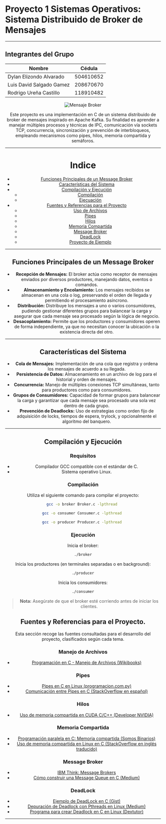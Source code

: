 # Proyecto 1 Sistemas Operativos: Sistema Distribuido de Broker de Mensajes
---
## Integrantes del Grupo
<center>

| Nombre                   | Cédula          |
|--------------------------|-----------------|
| Dylan Elizondo Alvarado  | 504610652       |
| Luis David Salgado Gamez | 208670670       |
| Rodrigo Ureña Castillo   | 118910482       |
![Mensaje Broker](https://substackcdn.com/image/fetch/f_auto,q_auto:good,fl_progressive:steep/https%3A%2F%2Fsubstack-post-media.s3.amazonaws.com%2Fpublic%2Fimages%2Fb6eab95c-f56f-45c7-9248-7e6070c1979b_1614x702.png)

Este proyecto es una implementación en C de un sistema distribuido de broker de mensajes inspirado en Apache Kafka. Su finalidad es aprender a manejar múltiples procesos y técnicas de IPC, comunicación vía sockets TCP, concurrencia, sincronización y prevención de interbloqueos, empleando mecanismos como pipes, hilos, memoria compartida y semáforos.

---
# Indice
- [Funciones Principales de un Message Broker](#Funciones-Principales-de-un-Message-Broker)
- [Características del Sistema](#características-del-sistema)
- [Compilación y Ejecución](#compilación-y-ejecución)
    -   [Compilación](#compilación)
    - [Ejecuación](#ejecución)
- [Fuentes y Referencias para el Proyecto](#fuentes-y-referencias-para-el-proyecto)
    - [Uso de Archivos](#manejo-de-archivos)
    - [Pipes](#pipes)
    - [Hilos](#hilos)
    - [Memoria Compartida](#memoria-compartida)
    - [Message Broker](#message-broker)
    - [DeadLock](#deadlock)
    - [Proyecto de Ejemplo](#proyecto-de-ejemplo)

---
## Funciones Principales de un Message Broker

- **Recepción de Mensajes:** El broker actúa como receptor de mensajes enviados por diversos productores, manejando datos, eventos o comandos.
- **Almacenamiento y Encolamiento:** Los mensajes recibidos se almacenan en una cola o log, preservando el orden de llegada y permitiendo el procesamiento asíncrono.
- **Distribución:** Distribuye los mensajes a uno o varios consumidores, pudiendo gestionar diferentes grupos para balancear la carga y asegurar que cada mensaje sea procesado según la lógica de negocio.
- **Desacoplamiento:** Permite que los productores y consumidores operen de forma independiente, ya que no necesitan conocer la ubicación o la existencia directa del otro.

---

## Características del Sistema

- **Cola de Mensajes:** Implementación de una cola que registra y ordena los mensajes de acuerdo a su llegada.
- **Persistencia de Datos:** Almacenamiento en un archivo de log para el historial y orden de mensajes.
- **Concurrencia:** Manejo de múltiples conexiones TCP simultáneas, tanto para productores como para consumidores.
- **Grupos de Consumidores:** Capacidad de formar grupos para balancear la carga y garantizar que cada mensaje sea procesado una sola vez dentro de cada grupo.
- **Prevención de Deadlocks:** Uso de estrategias como orden fijo de adquisición de locks, tiempos de espera, trylock, y opcionalmente el algoritmo del banquero.

---

## Compilación y Ejecución

### Requisitos
- Compilador GCC compatible con el estándar de C.
- Sistema operativo Linux.

### Compilación

Utiliza el siguiente comando para compilar el proyecto:

```bash
gcc -o broker Broker.c -lpthread 
```

```bash
gcc -o consumer Consumer.c -lpthread 
```

```bash
gcc -o producer Producer.c -lpthread 
```

### Ejecución
Inicia el broker:

```bash
./broker
```
Inicia los productores (en terminales separadas o en background):


```bash
./producer
```

Inicia los consumidores:

```bash
./consumer
```
> **Nota:** Asegúrate de que el broker esté corriendo antes de iniciar los clientes.

## Fuentes y Referencias para el Proyecto.

Esta sección recoge las fuentes consultadas para el desarrollo del proyecto, clasificados según cada tema.

### Manejo de Archivos
- [Programación en C - Manejo de Archivos (Wikibooks)](https://es.wikibooks.org/wiki/Programaci%C3%B3n_en_C/Manejo_de_archivos)

### Pipes
- [Pipes en C en Linux (programacion.com.py)](https://www.programacion.com.py/escritorio/c/pipes-en-c-linux)
- [Comunicación entre Pipes en C (StackOverflow en español)](https://es.stackoverflow.com/questions/310188/comunicaci%C3%B3n-entre-pipes-en-c)

### Hilos
- [Uso de memoria compartida en CUDA C/C++ (Developer NVIDIA)](https://developer-nvidia-com.translate.goog/blog/using-shared-memory-cuda-cc/?_x_tr_sl=en&_x_tr_tl=es&_x_tr_hl=es&_x_tr_pto=tc)

### Memoria Compartida
- [Programación paralela en C: Memoria compartida (Somos Binarios)](https://www.somosbinarios.es/programacion-paralela-en-c-memoria-compartida/)
- [Uso de memoria compartida en Linux en C (StackOverflow en inglés traducido)](https://stackoverflow-com.translate.goog/questions/5656530/how-to-use-shared-memory-with-linux-in-c?_x_tr_sl=en&_x_tr_tl=es&_x_tr_hl=es&_x_tr_pto=tc)

### Message Broker
- [IBM Think: Message Brokers](https://www.ibm.com/think/topics/message-brokers)
- [Cómo construir una Message Queue en C (Medium)](https://gotz.medium.com/how-to-build-a-good-enough-message-queue-in-c-a-non-production-ready-guide-6f1f222b02aa)

### DeadLock
- [Ejemplo de DeadLock en C (Gist)](https://gist.github.com/rouxcaesar/9b16d37789decddcab65dec6916264f2)
- [Depuración de Deadlock con Pthreads en Linux (Medium)](https://medium.com/@dastuam/debugging-basic-pthreads-deadlock-under-linux-with-gdb-928126694266)
- [Programa para crear Deadlock en C en Linux (Dextutor)](https://dextutor.com/program-to-create-deadlock-using-c-in-linux/)

---

